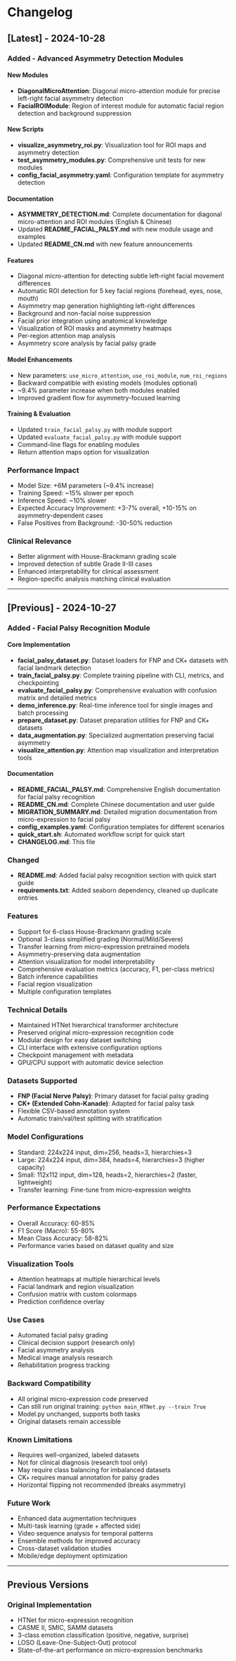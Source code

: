 # Changelog

## [Latest] - 2024-10-28

### Added - Advanced Asymmetry Detection Modules

#### New Modules
- **DiagonalMicroAttention**: Diagonal micro-attention module for precise left-right facial asymmetry detection
- **FacialROIModule**: Region of interest module for automatic facial region detection and background suppression

#### New Scripts
- **visualize_asymmetry_roi.py**: Visualization tool for ROI maps and asymmetry detection
- **test_asymmetry_modules.py**: Comprehensive unit tests for new modules
- **config_facial_asymmetry.yaml**: Configuration template for asymmetry detection

#### Documentation
- **ASYMMETRY_DETECTION.md**: Complete documentation for diagonal micro-attention and ROI modules (English & Chinese)
- Updated **README_FACIAL_PALSY.md** with new module usage and examples
- Updated **README_CN.md** with new feature announcements

#### Features
- Diagonal micro-attention for detecting subtle left-right facial movement differences
- Automatic ROI detection for 5 key facial regions (forehead, eyes, nose, mouth)
- Asymmetry map generation highlighting left-right differences
- Background and non-facial noise suppression
- Facial prior integration using anatomical knowledge
- Visualization of ROI masks and asymmetry heatmaps
- Per-region attention map analysis
- Asymmetry score analysis by facial palsy grade

#### Model Enhancements
- New parameters: `use_micro_attention`, `use_roi_module`, `num_roi_regions`
- Backward compatible with existing models (modules optional)
- ~9.4% parameter increase when both modules enabled
- Improved gradient flow for asymmetry-focused learning

#### Training & Evaluation
- Updated `train_facial_palsy.py` with module support
- Updated `evaluate_facial_palsy.py` with module support
- Command-line flags for enabling modules
- Return attention maps option for visualization

### Performance Impact
- Model Size: +6M parameters (~9.4% increase)
- Training Speed: ~15% slower per epoch
- Inference Speed: ~10% slower
- Expected Accuracy Improvement: +3-7% overall, +10-15% on asymmetry-dependent cases
- False Positives from Background: -30-50% reduction

### Clinical Relevance
- Better alignment with House-Brackmann grading scale
- Improved detection of subtle Grade II-III cases
- Enhanced interpretability for clinical assessment
- Region-specific analysis matching clinical evaluation

---

## [Previous] - 2024-10-27

### Added - Facial Palsy Recognition Module

#### Core Implementation
- **facial_palsy_dataset.py**: Dataset loaders for FNP and CK+ datasets with facial landmark detection
- **train_facial_palsy.py**: Complete training pipeline with CLI, metrics, and checkpointing
- **evaluate_facial_palsy.py**: Comprehensive evaluation with confusion matrix and detailed metrics
- **demo_inference.py**: Real-time inference tool for single images and batch processing
- **prepare_dataset.py**: Dataset preparation utilities for FNP and CK+ datasets
- **data_augmentation.py**: Specialized augmentation preserving facial asymmetry
- **visualize_attention.py**: Attention map visualization and interpretation tools

#### Documentation
- **README_FACIAL_PALSY.md**: Comprehensive English documentation for facial palsy recognition
- **README_CN.md**: Complete Chinese documentation and user guide
- **MIGRATION_SUMMARY.md**: Detailed migration documentation from micro-expression to facial palsy
- **config_examples.yaml**: Configuration templates for different scenarios
- **quick_start.sh**: Automated workflow script for quick start
- **CHANGELOG.md**: This file

### Changed
- **README.md**: Added facial palsy recognition section with quick start guide
- **requirements.txt**: Added seaborn dependency, cleaned up duplicate entries

### Features
- Support for 6-class House-Brackmann grading scale
- Optional 3-class simplified grading (Normal/Mild/Severe)
- Transfer learning from micro-expression pretrained models
- Asymmetry-preserving data augmentation
- Attention visualization for model interpretability
- Comprehensive evaluation metrics (accuracy, F1, per-class metrics)
- Batch inference capabilities
- Facial region visualization
- Multiple configuration templates

### Technical Details
- Maintained HTNet hierarchical transformer architecture
- Preserved original micro-expression recognition code
- Modular design for easy dataset switching
- CLI interface with extensive configuration options
- Checkpoint management with metadata
- GPU/CPU support with automatic device selection

### Datasets Supported
- **FNP (Facial Nerve Palsy)**: Primary dataset for facial palsy grading
- **CK+ (Extended Cohn-Kanade)**: Adapted for facial palsy task
- Flexible CSV-based annotation system
- Automatic train/val/test splitting with stratification

### Model Configurations
- Standard: 224x224 input, dim=256, heads=3, hierarchies=3
- Large: 224x224 input, dim=384, heads=4, hierarchies=3 (higher capacity)
- Small: 112x112 input, dim=128, heads=2, hierarchies=2 (faster, lightweight)
- Transfer learning: Fine-tune from micro-expression weights

### Performance Expectations
- Overall Accuracy: 60-85%
- F1 Score (Macro): 55-80%
- Mean Class Accuracy: 58-82%
- Performance varies based on dataset quality and size

### Visualization Tools
- Attention heatmaps at multiple hierarchical levels
- Facial landmark and region visualization
- Confusion matrix with custom colormaps
- Prediction confidence overlay

### Use Cases
- Automated facial palsy grading
- Clinical decision support (research only)
- Facial asymmetry analysis
- Medical image analysis research
- Rehabilitation progress tracking

### Backward Compatibility
- All original micro-expression code preserved
- Can still run original training: `python main_HTNet.py --train True`
- Model.py unchanged, supports both tasks
- Original datasets remain accessible

### Known Limitations
- Requires well-organized, labeled datasets
- Not for clinical diagnosis (research tool only)
- May require class balancing for imbalanced datasets
- CK+ requires manual annotation for palsy grades
- Horizontal flipping not recommended (breaks asymmetry)

### Future Work
- Enhanced data augmentation techniques
- Multi-task learning (grade + affected side)
- Video sequence analysis for temporal patterns
- Ensemble methods for improved accuracy
- Cross-dataset validation studies
- Mobile/edge deployment optimization

---

## Previous Versions

### Original Implementation
- HTNet for micro-expression recognition
- CASME II, SMIC, SAMM datasets
- 3-class emotion classification (positive, negative, surprise)
- LOSO (Leave-One-Subject-Out) protocol
- State-of-the-art performance on micro-expression benchmarks
